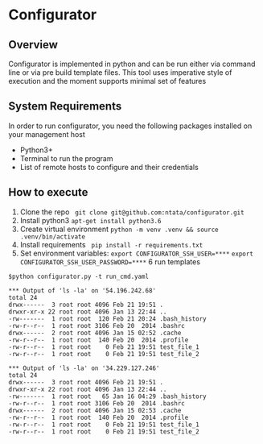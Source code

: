 # Configurator

## Overview
Configurator is implemented in python and can be run either via command line or via pre build template files. This tool uses imperative style of execution and the moment supports minimal set of features

## System Requirements
In order to run configurator, you need the following packages installed on your management host
* Python3+
* Terminal to run the program
* List of remote hosts to configure and their credentials

## How to execute
1. Clone the repo
` git clone git@github.com:ntata/configurator.git`
2. Install python3
`apt-get install python3.6`
3. Create virtual environment
`python -m venv .venv && source .venv/bin/activate`
4. Install requirements
` pip install -r requirements.txt`
5. Set environment variables:
`export CONFIGURATOR_SSH_USER=****`
`export CONFIGURATOR_SSH_USER_PASSWORD=****`
6 run templates
```
$python configurator.py -t run_cmd.yaml

*** Output of 'ls -la' on '54.196.242.68'
total 24
drwx------  3 root root 4096 Feb 21 19:51 .
drwxr-xr-x 22 root root 4096 Jan 13 22:44 ..
-rw-------  1 root root  120 Feb 21 20:24 .bash_history
-rw-r--r--  1 root root 3106 Feb 20  2014 .bashrc
drwx------  2 root root 4096 Jan 15 02:52 .cache
-rw-r--r--  1 root root  140 Feb 20  2014 .profile
-rw-r--r--  1 root root    0 Feb 21 19:51 test_file_1
-rw-r--r--  1 root root    0 Feb 21 19:51 test_file_2

*** Output of 'ls -la' on '34.229.127.246'
total 24
drwx------  3 root root 4096 Feb 21 19:51 .
drwxr-xr-x 22 root root 4096 Jan 13 22:44 ..
-rw-------  1 root root   65 Jan 16 04:29 .bash_history
-rw-r--r--  1 root root 3106 Feb 20  2014 .bashrc
drwx------  2 root root 4096 Jan 15 02:53 .cache
-rw-r--r--  1 root root  140 Feb 20  2014 .profile
-rw-r--r--  1 root root    0 Feb 21 19:51 test_file_1
-rw-r--r--  1 root root    0 Feb 21 19:51 test_file_2
```
